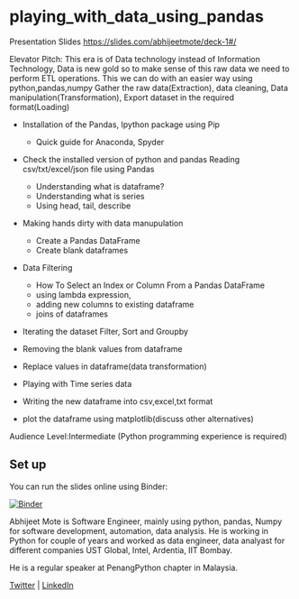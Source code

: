 # playing_with_data_using_pandas

Presentation Slides 
https://slides.com/abhijeetmote/deck-1#/

Elevator Pitch: This era is of Data technology instead of Information Technology, Data is new gold so to make sense of this raw data we need to perform ETL operations. This we can do with an easier way using python,pandas,numpy Gather the raw data(Extraction), data cleaning, Data manipulation(Transformation), Export dataset in the required format(Loading)

* Installation of the Pandas, Ipython package using Pip 
  * Quick guide for Anaconda, Spyder

* Check the installed version of python and pandas Reading csv/txt/excel/json file using Pandas 
  * Understanding what is dataframe? 
  * Understanding what is series 
  * Using head, tail, describe 
* Making hands dirty with data manupulation 
  * Create a Pandas DataFrame 
  * Create blank dataframes 
* Data Filtering 
  * How To Select an Index or Column From a Pandas DataFrame 
  * using lambda expression, 
  * adding new columns to existing dataframe 
  * joins of dataframes 
* Iterating the dataset Filter, Sort and Groupby 
* Removing the blank values from dataframe 
* Replace values in dataframe(data transformation) 
* Playing with Time series data 
* Writing the new dataframe into csv,excel,txt format 
* plot the dataframe using matplotlib(discuss other alternatives)

Audience Level:Intermediate (Python programming experience is required)

## Set up

You can run the slides online using Binder:

[![Binder](https://mybinder.org/badge_logo.svg)](https://mybinder.org/v2/gh/datapythonista/pandas_ecosystem.git/master)

Abhijeet Mote is Software Engineer, mainly using python, pandas, Numpy for software development, automation, data analysis.
He is working in Python for couple of years and worked as data engineer, data analyast for different companies UST Global, Intel, Ardentia, IIT Bombay.

He is a regular speaker at PenangPython chapter in Malaysia. 

[Twitter](https://twitter.com/abhijeet_mote) |
[LinkedIn](https://www.linkedin.com/in/abhijeet-mote/)
